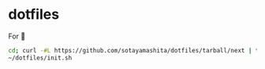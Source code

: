 # dotfiles

For 

```bash
cd; curl -#L https://github.com/sotayamashita/dotfiles/tarball/next | tar -xzv --strip-components 1
~/dotfiles/init.sh
```
